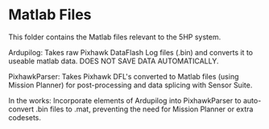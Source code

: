 # Matlab Files
This folder contains the Matlab files relevant to the 5HP system.

Ardupilog: Takes raw Pixhawk DataFlash Log files (.bin) and converts it to useable matlab data. DOES NOT SAVE DATA AUTOMATICALLY.

PixhawkParser: Takes Pixhawk DFL's converted to Matlab files (using Mission Planner) for post-processing and data splicing with Sensor Suite.

In the works: Incorporate elements of Ardupilog into PixhawkParser to auto-convert .bin files to .mat, preventing the need for Mission Planner or extra codesets.
